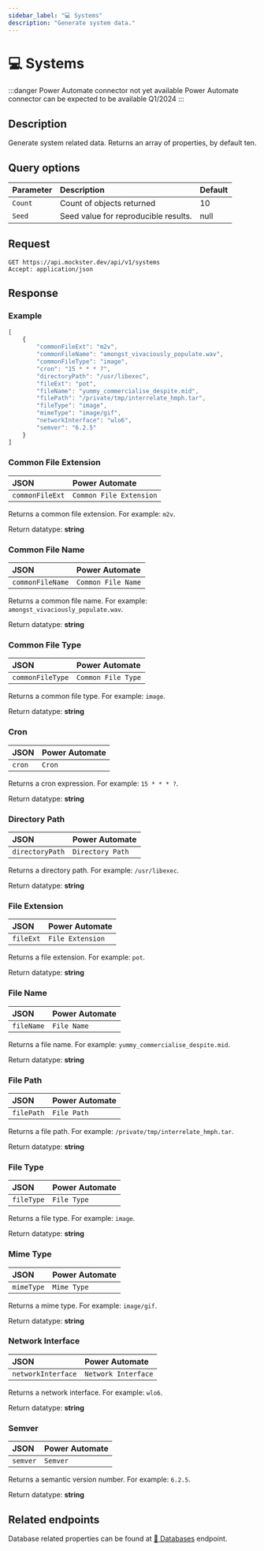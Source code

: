 ```yaml
---
sidebar_label: "💻 Systems"
description: "Generate system data."
---
```


# 💻 Systems

:::danger Power Automate connector not yet available
Power Automate connector can be expected to be available Q1/2024
:::

## Description

Generate system related data. Returns an array of properties, by default ten.

## Query options

|Parameter|Description|Default|
|---------|:---------|---------|
|`Count`| Count of objects returned | 10 |
|`Seed` | Seed value for reproducible results. | null |

## Request

```http title="HTTP"
GET https://api.mockster.dev/api/v1/systems
Accept: application/json  
```

## Response 

### Example 

```jsx title="JSON"
[
    {
        "commonFileExt": "m2v",
        "commonFileName": "amongst_vivaciously_populate.wav",
        "commonFileType": "image",
        "cron": "15 * * * ?",
        "directoryPath": "/usr/libexec",
        "fileExt": "pot",
        "fileName": "yummy_commercialise_despite.mid",
        "filePath": "/private/tmp/interrelate_hmph.tar",
        "fileType": "image",
        "mimeType": "image/gif",
        "networkInterface": "wlo6",
        "semver": "6.2.5"
    }
]
```

### Common File Extension

|JSON|Power Automate|
|:---------|:---------|
`commonFileExt`|`Common File Extension`

Returns a common file extension. For example: `m2v`.

Return datatype: **string**

### Common File Name

|JSON|Power Automate|
|:---------|:---------|
`commonFileName`|`Common File Name`

Returns a common file name. For example: `amongst_vivaciously_populate.wav`.

Return datatype: **string**

### Common File Type

|JSON|Power Automate|
|:---------|:---------|
`commonFileType`|`Common File Type`

Returns a common file type. For example: `image`.

Return datatype: **string**

### Cron

|JSON|Power Automate|
|:---------|:---------|
`cron`|`Cron`

Returns a cron expression. For example: `15 * * * ?`.

Return datatype: **string**

### Directory Path

|JSON|Power Automate|
|:---------|:---------|
`directoryPath`|`Directory Path`

Returns a directory path. For example: `/usr/libexec`.

Return datatype: **string**

### File Extension

|JSON|Power Automate|
|:---------|:---------|
`fileExt`|`File Extension`

Returns a file extension. For example: `pot`.

Return datatype: **string**

### File Name

|JSON|Power Automate|
|:---------|:---------|
`fileName`|`File Name`

Returns a file name. For example: `yummy_commercialise_despite.mid`.

Return datatype: **string**

### File Path

|JSON|Power Automate|
|:---------|:---------|
`filePath`|`File Path`

Returns a file path. For example: `/private/tmp/interrelate_hmph.tar`.

Return datatype: **string**

### File Type

|JSON|Power Automate|
|:---------|:---------|
`fileType`|`File Type`

Returns a file type. For example: `image`.

Return datatype: **string**

### Mime Type

|JSON|Power Automate|
|:---------|:---------|
`mimeType`|`Mime Type`

Returns a mime type. For example: `image/gif`.

Return datatype: **string**

### Network Interface

|JSON|Power Automate|
|:---------|:---------|
`networkInterface`|`Network Interface`

Returns a network interface. For example: `wlo6`.

Return datatype: **string**

### Semver

|JSON|Power Automate|
|:---------|:---------|
`semver`|`Semver`

Returns a semantic version number. For example: `6.2.5`.

Return datatype: **string**

## Related endpoints

Database related properties can be found at [💾 Databases](./databases) endpoint.